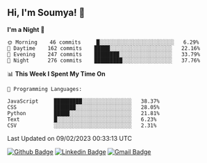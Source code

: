 ## Hi, I'm Soumya! 👋

<!--START_SECTION:waka-->
**I'm a Night 🦉** 

```text
🌞 Morning    46 commits     █░░░░░░░░░░░░░░░░░░░░░░░░   6.29% 
🌆 Daytime    162 commits    █████░░░░░░░░░░░░░░░░░░░░   22.16% 
🌃 Evening    247 commits    ████████░░░░░░░░░░░░░░░░░   33.79% 
🌙 Night      276 commits    █████████░░░░░░░░░░░░░░░░   37.76%

```


📊 **This Week I Spent My Time On** 

```text
💬 Programming Languages: 

JavaScript     █████████░░░░░░░░░░░░░░░░   38.37% 
CSS            ███████░░░░░░░░░░░░░░░░░░   28.05% 
Python         █████░░░░░░░░░░░░░░░░░░░░   21.81% 
Text           █░░░░░░░░░░░░░░░░░░░░░░░░   6.23% 
CSV            ░░░░░░░░░░░░░░░░░░░░░░░░░   2.31%
```


 Last Updated on 09/02/2023 00:33:13 UTC
<!--END_SECTION:waka-->

[![Github Badge](https://img.shields.io/badge/-rubyruins-grey?style=for-the-badge&logo=github&logoColor=white&link=https://github.com/rubyruins/)](https://www.github.com/rubyruins/) 
[![Linkedin Badge](https://img.shields.io/badge/-Soumya%20Parekh-0072b1?style=for-the-badge&logo=Linkedin&logoColor=white&link=https://www.linkedin.com/in/Soumya-Parekh/)](https://www.linkedin.com/in/Soumya-Parekh/) 
[![Gmail Badge](https://img.shields.io/badge/-soumyaparekh.me@gmail.com-c14438?style=for-the-badge&logo=Gmail&logoColor=white&link=mailto:soumyaparekh.me@gmail.com)](mailto:soumyaparekh.me@gmail.com) 
